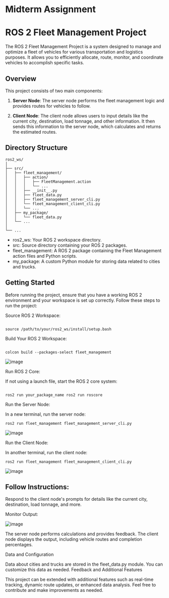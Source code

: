 # Midterm Assignment
# ROS 2 Fleet Management Project

The ROS 2 Fleet Management Project is a system designed to manage and optimize a fleet of vehicles for various transportation and logistics purposes. It allows you to efficiently allocate, route, monitor, and coordinate vehicles to accomplish specific tasks.

## Overview

This project consists of two main components:
1. **Server Node**: The server node performs the fleet management logic and provides routes for vehicles to follow.

2. **Client Node**: The client node allows users to input details like the current city, destination, load tonnage, and other information. It then sends this information to the server node, which calculates and returns the estimated routes.

## Directory Structure

```plaintext
ros2_ws/
│
├── src/
│   ├── fleet_management/
│   │   ├── action/
│   │   │   ├── FleetManagement.action
│   │   │   └── ...
│   │   ├── __init__.py
│   │   ├── fleet_data.py
│   │   ├── fleet_management_server_cli.py
│   │   └── fleet_management_client_cli.py
│   │   └── ...
│   ├── my_package/
│   │   └── fleet_data.py
│   └── ...
│
└── ...
```

* ros2_ws: Your ROS 2 workspace directory.
* src: Source directory containing your ROS 2 packages.
* fleet_management: A ROS 2 package containing the Fleet Management action files and Python scripts.
* my_package: A custom Python module for storing data related to cities and trucks.

## Getting Started

Before running the project, ensure that you have a working ROS 2 environment and your workspace is set up correctly. Follow these steps to run the project:

Source ROS 2 Workspace:

```

source /path/to/your/ros2_ws/install/setup.bash

```

Build Your ROS 2 Workspace:

```

colcon build --packages-select fleet_management

```

![image](https://github.com/asadbekkhoshimov/Smart-Mobility-Engineering-Lab/assets/84382619/05db48d4-7efc-4151-b330-66ac2e4cf578)


Run ROS 2 Core:

If not using a launch file, start the ROS 2 core system:

```

ros2 run your_package_name ros2 run roscore
```
Run the Server Node:

In a new terminal, run the server node:


    ros2 run fleet_management fleet_management_server_cli.py
    
![image](https://github.com/asadbekkhoshimov/Smart-Mobility-Engineering-Lab/assets/84382619/072b9757-a5f8-4491-92a3-9457cd8921b0)

Run the Client Node:

In another terminal, run the client node:

    ros2 run fleet_management fleet_management_client_cli.py

![image](https://github.com/asadbekkhoshimov/Smart-Mobility-Engineering-Lab/assets/84382619/1a4eba67-6637-4fca-a06f-2efa9da189b8)


## Follow Instructions:

Respond to the client node's prompts for details like the current city, destination, load tonnage, and more.

Monitor Output:

![image](https://github.com/asadbekkhoshimov/Smart-Mobility-Engineering-Lab/assets/84382619/570493c8-0ede-4e7d-81b3-2fc9d3e95d49)


The server node performs calculations and provides feedback. The client node displays the output, including vehicle routes and completion percentages.

Data and Configuration

Data about cities and trucks are stored in the fleet_data.py module. You can customize this data as needed.
Feedback and Additional Features

This project can be extended with additional features such as real-time tracking, dynamic route updates, or enhanced data analysis. Feel free to contribute and make improvements as needed.


